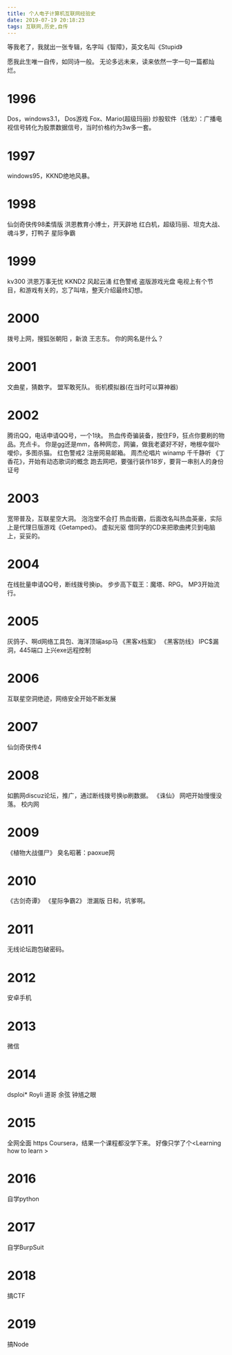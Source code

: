```yaml
---
title: 个人电子计算机互联网经验史
date: 2019-07-19 20:18:23
tags: 互联网,历史,自传
---
```


等我老了，我就出一张专辑，名字叫《智障》，英文名叫《Stupid》

愿我此生唯一自传，如同诗一般。
无论多远未来，读来依然一字一句一篇都灿烂。

# 1996
Dos，windows3.1，
Dos游戏 Fox、Mario(超级玛丽)
炒股软件（钱龙）：广播电视信号转化为股票数据信号，当时价格约为3w多一套。

# 1997
windows95，KKND绝地风暴。

# 1998 
仙剑奇侠传98柔情版 
洪恩教育小博士，开天辟地
红白机，超级玛丽、坦克大战、魂斗罗，打鸭子
星际争霸

# 1999
kv300
洪恩万事无忧
KKND2 风起云涌
红色警戒
盗版游戏光盘
电视上有个节目，和游戏有关的，忘了叫啥，整天介绍最终幻想。

# 2000 
拨号上网，搜狐张朝阳 ，新浪 王志东。
你的网名是什么？

# 2001
文曲星，猜数字。
盟军敢死队。
街机模拟器(在当时可以算神器)

# 2002
腾讯QQ，电话申请QQ号，一个1块。
热血传奇骗装备，按住F9，狂点你要刷的物品。充点卡。
你是gg还是mm，各种网恋，网骗，做我老婆好不好，咃根夲僦卟噯伱，多图杀猫。
红色警戒2
注册网易邮箱。
周杰伦唱片
winamp
千千静听
《丁香花》，开始有动态歌词的概念
跑去网吧，要强行装作18岁，要背一串别人的身份证号

# 2003
宽带普及，互联星空大洞。
泡泡堂不会打
热血街霸，后面改名叫热血英豪，实际上是代理日版游戏《Getamped》。
虚拟光驱
借同学的CD来把歌曲拷贝到电脑上，妥妥的。

# 2004
在线批量申请QQ号，断线拨号换ip。
步步高下载王：魔塔、RPG。
MP3开始流行。

# 2005
灰鸽子、啊d网络工具包、海洋顶端asp马
《黑客x档案》
《黑客防线》
IPC$漏洞，445端口
上兴exe远程控制

# 2006
互联星空洞绝迹，网络安全开始不断发展

# 2007
仙剑奇侠传4

# 2008
如鹏网discuz论坛，推广，通过断线拨号换ip刷数据。
《诛仙》
网吧开始慢慢没落。
校内网

# 2009 
《植物大战僵尸》
臭名昭著：paoxue网

# 2010
《古剑奇谭》
《星际争霸2》 泄漏版
日和，坑爹啊。

# 2011
无线论坛跑包破密码。

# 2012
安卓手机

# 2013
微信

# 2014
dsploi\*
Royli
道哥
余弦
钟馗之眼

# 2015
全网全面  https
Coursera，结果一个课程都没学下来。
好像只学了个\<Learning how to learn \> 

# 2016
自学python 

# 2017
自学BurpSuit

# 2018
搞CTF

# 2019
搞Node